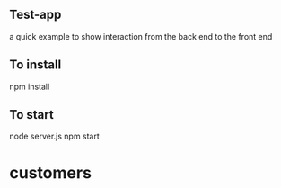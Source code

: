 ## Test-app
a quick example to show interaction from the back end to the front end

## To install
npm install

## To start
node server.js
npm start





# customers
